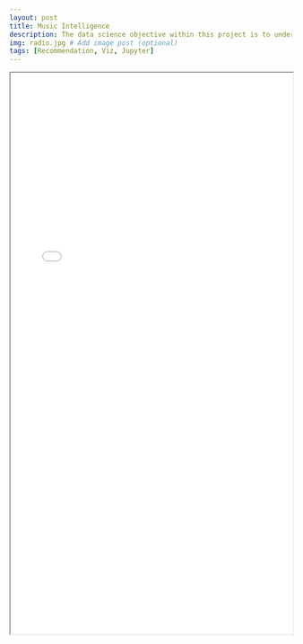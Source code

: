 ```yaml
---
layout: post
title: Music Intelligence
description: The data science objective within this project is to understand the listener’s profile. We’ll be analyzing the mood of user playlists and recommend songs using a content-based filtering system. 
img: radio.jpg # Add image post (optional)
tags: [Recommendation, Viz, Jupyter]
---
```



<iframe width="100%" height="1000" name="iframe" src="[{{ site.url }}{{ site.baseurl }}/_posts/Music_Intelligence.html](https://github.com/Cconnerney/cconnerney.github.io/blob/main/_posts/Music_Intelligence.html?raw=true)"></iframe>
